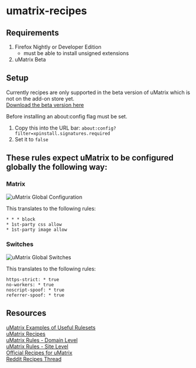# umatrix-recipes
## Requirements
1. Firefox Nightly or Developer Edition 
    * must be able to install unsigned extensions
2. uMatrix Beta

## Setup
Currently recipes are only supported in the beta version of uMatrix which is not on the add-on store yet.    
[Download the beta version here](https://github.com/gorhill/uMatrix/releases)  
    
Before installing an about:config flag must be set.    
1. Copy this into the URL bar: `about:config?filter=xpinstall.signatures.required`
2. Set it to `false`

## These rules expect uMatrix to be configured globally the following way:
### Matrix
![uMatrix Global Configuration](https://github.com/themagicteeth/umatrix-recipes/raw/master/imgs/uMatrixGloablConfig.JPG "uMatrix Global Configuration")
 
This translates to the following rules:
```
* * * block
* 1st-party css allow
* 1st-party image allow
```

### Switches
![uMatrix Global Switches](https://github.com/themagicteeth/umatrix-recipes/raw/master/imgs/uMatrixGloablSwitches.JPG "uMatrix Global Switches")

This translates to the following rules:
```
https-strict: * true
no-workers: * true
noscript-spoof: * true
referrer-spoof: * true
```

## Resources    
[uMatrix Examples of Useful Rulesets](https://github.com/gorhill/uMatrix/wiki/Examples-of-useful-rulesets)    
[uMatrix Recipes](https://github.com/kristerkari/umatrix-recipes)    
[uMatrix Rules - Domain Level](https://github.com/uMatrix-Rules/uMatrix-Rules-Domain)    
[uMatrix Rules - Site Level](https://github.com/uMatrix-Rules/uMatrix-Rules-Site)    
[Official Recipes for uMatrix](https://github.com/uBlockOrigin/uAssets/blob/master/recipes/recipes_en.txt)    
[Reddit Recipes Thread](https://www.reddit.com/r/uMatrix/comments/7v5zrq/recipes/)    